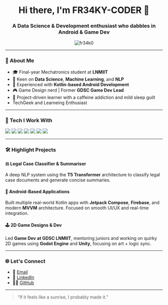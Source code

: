 <h1 align="center">Hi there, I'm FR34KY-CODER 👋</h1>
<h3 align="center">A Data Science & Development enthusiast who dabbles in Android & Game Dev</h3>

<p align="center">
  <img src="https://komarev.com/ghpvc/?username=fr34k0&label=Profile%20views&color=0e75b6&style=flat" alt="fr34k0" />
</p>

---

### 🚀 About Me

- 🎓 Final-year Mechatronics student at **LNMIIT**
- 🔬 Keen on **Data Science**, **Machine Learning**, and **NLP**
- 📱 Experienced with **Kotlin-based Android Development**
- 🎮 Game Design nerd | Former **GDSC Game Dev Lead**
- 🧠 Project-driven learner with a caffeine addiction and mild sleep guilt
- TechGeek and Learneing Enthusiast

---

### 🧠 Tech I Work With

<p>
  <img src="https://img.shields.io/badge/Python-3670A0?style=for-the-badge&logo=python&logoColor=white"/>
  <img src="https://img.shields.io/badge/Kotlin-7F52FF?style=for-the-badge&logo=kotlin&logoColor=white"/>
  <img src="https://img.shields.io/badge/TensorFlow-FF6F00?style=for-the-badge&logo=tensorflow&logoColor=white"/>
  <img src="https://img.shields.io/badge/T5-Model-FFB6C1?style=for-the-badge"/>
  <img src="https://img.shields.io/badge/Android-3DDC84?style=for-the-badge&logo=android&logoColor=white"/>
  <img src="https://img.shields.io/badge/Firebase-FFCA28?style=for-the-badge&logo=firebase&logoColor=black"/>
  <img src="https://img.shields.io/badge/Godot-478CBF?style=for-the-badge&logo=godot-engine&logoColor=white"/>
</p>

---

### 🛠️ Highlight Projects

#### ⚖️ Legal Case Classifier & Summariser  
A deep NLP system using the **T5 Transformer** architecture to classify legal case documents and generate concise summaries.

#### 📱 Android-Based Applications  
Built multiple real-world Kotlin apps with **Jetpack Compose**, **Firebase**, and modern **MVVM** architecture. Focused on smooth UI/UX and real-time integration.

#### 🕹️ 2D Game Designs & Dev  
Led **Game Dev at GDSC LNMIIT**, mentoring juniors and working on quirky 2D games using **Godot Engine** and **Unity**, focusing on art + logic sync.

---

### 🌐 Let's Connect

- 📧 [Email](mailto:ojasvigoyal275@gmail.com)
- 💼 [LinkedIn]([https://www.linkedin.com/in/ojasvigoyal](https://www.linkedin.com/in/ojasvi-goyal-85b82525b/))
- 🧑‍💻 [GitHub]([https://github.com/](https://github.com/FR34KY-CODER))

---

> “If it feels like a sunrise, I probably made it.”
